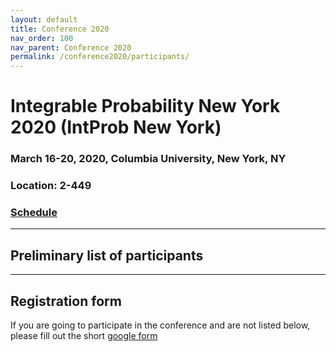 ```yaml
---
layout: default
title: Conference 2020
nav_order: 100
nav_parent: Conference 2020
permalink: /conference2020/participants/
---
```


# Integrable Probability New York 2020 (IntProb New York)

### March 16-20, 2020, Columbia University, New York, NY

### Location: 2-449

### [Schedule]({{site.url}}/conference2020/)

---

## Preliminary list of participants


---

## Registration form

If you are going to participate in the conference and are not listed below, please fill out the short [google form](https://docs.google.com/forms/d/e/1FAIpQLSd1VkdcfST04yqtHNogt8T3s84q58-Y937EFaGDajveq9M67w/viewform)
